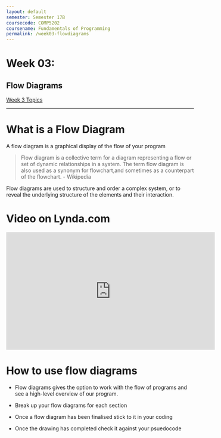 ```yaml
---
layout: default
semester: Semester 17B
coursecode: COMP5202
coursename: Fundamentals of Programming
permalink: /week03-flowdiagrams
---
```


# Week 03:
## Flow Diagrams

<a href="./week03-index.html" class="btn btn-default">Week 3 Topics</a> 

---

# What is a Flow Diagram

A flow diagram is a graphical display of the flow of your program 

> Flow diagram is a collective term for a diagram representing a flow or set of dynamic relationships in a system. The term flow diagram is also used as a synonym for flowchart,and sometimes as a counterpart of the flowchart. - Wikipedia


Flow diagrams are used to structure and order a complex system, or to reveal the underlying structure of the elements and their interaction.

# Video on Lynda.com

<iframe width="560" height="315" src="https://www.lynda.com/player/embed/374285?fs=3&amp;w=560&amp;h=315&amp;ps=paused&amp;utm_medium=referral&amp;utm_source=embed+video&amp;utm_campaign=ldc-website&amp;utm_content=vid-374285" mozallowfullscreen="true" webkitallowfullscreen="true" allowfullscreen="true" frameborder="0"></iframe>

# How to use flow diagrams

* Flow diagrams gives the option to work with the flow of programs and see a high-level overview of our program.

* Break up your flow diagrams for each section

* Once a flow diagram has been finalised stick to it in your coding

* Once the drawing has completed check it against your psuedocode 